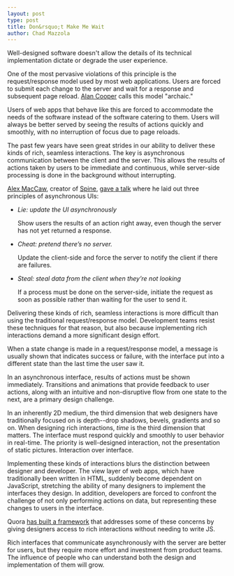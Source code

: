 ```yaml
---
layout: post
type: post
title: Don&rsquo;t Make Me Wait
author: Chad Mazzola
---
```


Well-designed software doesn't allow the details of its technical implementation dictate or degrade the user experience.

One of the most pervasive violations of this principle is the request/response model used by most web applications. Users are forced to submit each change to the server and wait for a response and subsequent page reload. [Alan Cooper](http://en.wikipedia.org/wiki/Alan_Cooper) calls this model "archaic."

Users of web apps that behave like this are forced to accommodate the needs of the software instead of the software catering to them. Users will always be better served by seeing the results of actions quickly and smoothly, with no interruption of focus due to page reloads.

The past few years have seen great strides in our ability to deliver these kinds of rich, seamless interactions. The key is asynchronous communication between the client and the server. This allows the results of actions taken by users to be immediate and continuous, while server-side processing is done in the background without interrupting.

[Alex MacCaw](http://blog.alexmaccaw.com/), creator of [Spine](https://github.com/maccman/spine), [gave a talk](http://www.infoq.com/presentations/Asynchronous-UI) where he laid out three principles of asynchronous UIs:

<ul>
  <li>
    <em>Lie: update the UI asynchronously</em>
    <p>Show users the results of an action right away, even though the server has not yet returned a response.</p>
  </li>

  <li>
    <em>Cheat: pretend there&rsquo;s no server.</em>
    <p>Update the client-side and force the server to notify the client if there are failures.</p>
  </li>

  <li>
    <em>Steal: steal data from the client when they&rsquo;re not looking</em>
    <p>If a process must be done on the server-side, initiate the request as soon as possible rather than waiting for the user to send it.</p>
  </li>
</ul>

Delivering these kinds of rich, seamless interactions is more difficult than using the traditional request/response model. Development teams resist these techniques for that reason, but also because implementing rich interactions demand a more significant design effort.

When a state change is made in a request/response model, a message is usually shown that indicates success or failure, with the interface put into a different state than the last time the user saw it.

In an asynchronous interface, results of actions must be shown immediately. Transitions and animations that provide feedback to user actions, along with an intuitive and non-disruptive flow from one state to the next, are a primary design challenge.

In an inherently 2D medium, the third dimension that web designers have traditionally focused on is depth--drop shadows, bevels, gradients and so on. When designing rich interactions, _time_ is the third dimension that matters. The interface must respond quickly and smoothly to user behavior in real-time. The priority is well-designed interaction, not the presentation of static pictures. Interaction over interface.

Implementing these kinds of interactions blurs the distinction between designer and developer. The view layer of web apps, which have traditionally been written in HTML, suddenly become dependent on JavaScript, stretching the ability of many designers to implement the interfaces they design. In addition, developers are forced to confront the challenge of not only performing actions on data, but representing these changes to users in the interface.

Quora [has built a framework](https://www.quora.com/David-Cole/Posts/Designers-Will-Code) that addresses some of these concerns by giving designers access to rich interactions without needing to write JS.

Rich interfaces that communicate asynchronously with the server are better for users, but they require more effort and investment from product teams. The influence of people who can understand both the design and implementation of them will grow.


